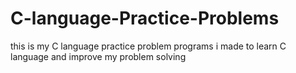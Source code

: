 # C-language-Practice-Problems
this is my C language practice problem programs i made to learn C language and improve my problem solving 
